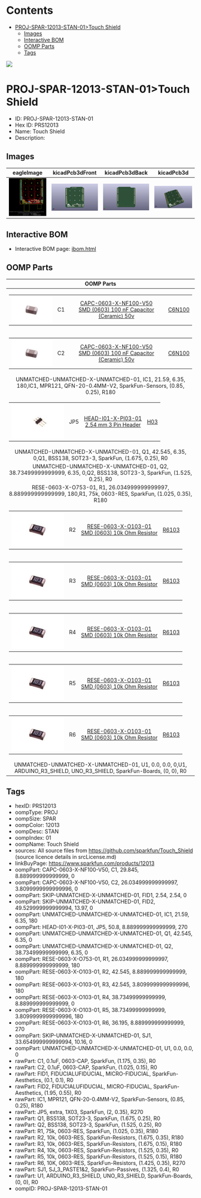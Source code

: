 



Contents
========

* [PROJ-SPAR-12013-STAN-01>Touch Shield](#proj-spar-12013-stan-01touch-shield)
	* [Images](#images)
	* [Interactive BOM](#interactive-bom)
	* [OOMP Parts](#oomp-parts)
	* [Tags](#tags)
  
![][im]
# PROJ-SPAR-12013-STAN-01>Touch Shield

- ID: PROJ-SPAR-12013-STAN-01
- Hex ID: PRS12013
- Name: Touch Shield
- Description: 

## Images
  
  

|eagleImage|kicadPcb3dFront|kicadPcb3dBack|kicadPcb3d|
| :---: | :---: | :---: | :---: |
|[![eagleImage](eagleImage_140.png)](eagleImage_600.png)|[![kicadPcb3dFront](kicadPcb3dFront_140.png)](kicadPcb3dFront_600.png)|[![kicadPcb3dBack](kicadPcb3dBack_140.png)](kicadPcb3dBack_600.png)|[![kicadPcb3d](kicadPcb3d_140.png)](kicadPcb3d_600.png)|

## Interactive BOM

- Interactive BOM page: [ibom.html](kicad/bom/ibom.html)

## OOMP Parts
  

|OOMP Parts|
| :---: |
|<table><tr><td>![CAPC-0603-X-NF100-V50](https://raw.githubusercontent.com/oomlout/oomlout_OOMP_parts/main/CAPC-0603-X-NF100-V50/image_140.jpg)</td><td> C1</td><td>[CAPC-0603-X-NF100-V50<br>SMD (0603) 100 nF Capacitor (Ceramic) 50v](https://github.com/oomlout/oomlout_OOMP_parts/tree/main/CAPC-0603-X-NF100-V50/)</td><td>[C6N100](https://github.com/oomlout/oomlout_OOMP_parts/tree/main/CAPC-0603-X-NF100-V50/)</td></tr></table>|
|<table><tr><td>![CAPC-0603-X-NF100-V50](https://raw.githubusercontent.com/oomlout/oomlout_OOMP_parts/main/CAPC-0603-X-NF100-V50/image_140.jpg)</td><td> C2</td><td>[CAPC-0603-X-NF100-V50<br>SMD (0603) 100 nF Capacitor (Ceramic) 50v](https://github.com/oomlout/oomlout_OOMP_parts/tree/main/CAPC-0603-X-NF100-V50/)</td><td>[C6N100](https://github.com/oomlout/oomlout_OOMP_parts/tree/main/CAPC-0603-X-NF100-V50/)</td></tr></table>|
|UNMATCHED-UNMATCHED-X-UNMATCHED-01, IC1, 21.59, 6.35, 180,IC1, MPR121, QFN-20-0.4MM-V2, SparkFun-Sensors, (0.85, 0.25), R180|
|<table><tr><td>![HEAD-I01-X-PI03-01](https://raw.githubusercontent.com/oomlout/oomlout_OOMP_parts/main/HEAD-I01-X-PI03-01/image_140.jpg)</td><td> JP5</td><td>[HEAD-I01-X-PI03-01<br>2.54 mm 3 Pin Header](https://github.com/oomlout/oomlout_OOMP_parts/tree/main/HEAD-I01-X-PI03-01/)</td><td>[H03](https://github.com/oomlout/oomlout_OOMP_parts/tree/main/HEAD-I01-X-PI03-01/)</td></tr></table>|
|UNMATCHED-UNMATCHED-X-UNMATCHED-01, Q1, 42.545, 6.35, 0,Q1, BSS138, SOT23-3, SparkFun, (1.675, 0.25), R0|
|UNMATCHED-UNMATCHED-X-UNMATCHED-01, Q2, 38.73499999999999, 6.35, 0,Q2, BSS138, SOT23-3, SparkFun, (1.525, 0.25), R0|
|RESE-0603-X-O753-01, R1, 26.034999999999997, 8.889999999999999, 180,R1, 75k, 0603-RES, SparkFun, (1.025, 0.35), R180|
|<table><tr><td>![RESE-0603-X-O103-01](https://raw.githubusercontent.com/oomlout/oomlout_OOMP_parts/main/RESE-0603-X-O103-01/image_140.jpg)</td><td> R2</td><td>[RESE-0603-X-O103-01<br>SMD (0603) 10k Ohm Resistor](https://github.com/oomlout/oomlout_OOMP_parts/tree/main/RESE-0603-X-O103-01/)</td><td>[R6103](https://github.com/oomlout/oomlout_OOMP_parts/tree/main/RESE-0603-X-O103-01/)</td></tr></table>|
|<table><tr><td>![RESE-0603-X-O103-01](https://raw.githubusercontent.com/oomlout/oomlout_OOMP_parts/main/RESE-0603-X-O103-01/image_140.jpg)</td><td> R3</td><td>[RESE-0603-X-O103-01<br>SMD (0603) 10k Ohm Resistor](https://github.com/oomlout/oomlout_OOMP_parts/tree/main/RESE-0603-X-O103-01/)</td><td>[R6103](https://github.com/oomlout/oomlout_OOMP_parts/tree/main/RESE-0603-X-O103-01/)</td></tr></table>|
|<table><tr><td>![RESE-0603-X-O103-01](https://raw.githubusercontent.com/oomlout/oomlout_OOMP_parts/main/RESE-0603-X-O103-01/image_140.jpg)</td><td> R4</td><td>[RESE-0603-X-O103-01<br>SMD (0603) 10k Ohm Resistor](https://github.com/oomlout/oomlout_OOMP_parts/tree/main/RESE-0603-X-O103-01/)</td><td>[R6103](https://github.com/oomlout/oomlout_OOMP_parts/tree/main/RESE-0603-X-O103-01/)</td></tr></table>|
|<table><tr><td>![RESE-0603-X-O103-01](https://raw.githubusercontent.com/oomlout/oomlout_OOMP_parts/main/RESE-0603-X-O103-01/image_140.jpg)</td><td> R5</td><td>[RESE-0603-X-O103-01<br>SMD (0603) 10k Ohm Resistor](https://github.com/oomlout/oomlout_OOMP_parts/tree/main/RESE-0603-X-O103-01/)</td><td>[R6103](https://github.com/oomlout/oomlout_OOMP_parts/tree/main/RESE-0603-X-O103-01/)</td></tr></table>|
|<table><tr><td>![RESE-0603-X-O103-01](https://raw.githubusercontent.com/oomlout/oomlout_OOMP_parts/main/RESE-0603-X-O103-01/image_140.jpg)</td><td> R6</td><td>[RESE-0603-X-O103-01<br>SMD (0603) 10k Ohm Resistor](https://github.com/oomlout/oomlout_OOMP_parts/tree/main/RESE-0603-X-O103-01/)</td><td>[R6103](https://github.com/oomlout/oomlout_OOMP_parts/tree/main/RESE-0603-X-O103-01/)</td></tr></table>|
|UNMATCHED-UNMATCHED-X-UNMATCHED-01, U1, 0.0, 0.0, 0,U1, ARDUINO_R3_SHIELD, UNO_R3_SHIELD, SparkFun-Boards, (0, 0), R0|

## Tags

- hexID: PRS12013
- oompType: PROJ
- oompSize: SPAR
- oompColor: 12013
- oompDesc: STAN
- oompIndex: 01
- oompName: Touch Shield
- sources: All source files from https://github.com/sparkfun/Touch_Shield (source licence details in srcLicense.md)
- linkBuyPage: https://www.sparkfun.com/products/12013
- oompPart: CAPC-0603-X-NF100-V50, C1, 29.845, 8.889999999999999, 0
- oompPart: CAPC-0603-X-NF100-V50, C2, 26.034999999999997, 3.8099999999999996, 0
- oompPart: SKIP-UNMATCHED-X-UNMATCHED-01, FID1, 2.54, 2.54, 0
- oompPart: SKIP-UNMATCHED-X-UNMATCHED-01, FID2, 49.529999999999994, 13.97, 0
- oompPart: UNMATCHED-UNMATCHED-X-UNMATCHED-01, IC1, 21.59, 6.35, 180
- oompPart: HEAD-I01-X-PI03-01, JP5, 50.8, 8.889999999999999, 270
- oompPart: UNMATCHED-UNMATCHED-X-UNMATCHED-01, Q1, 42.545, 6.35, 0
- oompPart: UNMATCHED-UNMATCHED-X-UNMATCHED-01, Q2, 38.73499999999999, 6.35, 0
- oompPart: RESE-0603-X-O753-01, R1, 26.034999999999997, 8.889999999999999, 180
- oompPart: RESE-0603-X-O103-01, R2, 42.545, 8.889999999999999, 180
- oompPart: RESE-0603-X-O103-01, R3, 42.545, 3.8099999999999996, 180
- oompPart: RESE-0603-X-O103-01, R4, 38.73499999999999, 8.889999999999999, 0
- oompPart: RESE-0603-X-O103-01, R5, 38.73499999999999, 3.8099999999999996, 180
- oompPart: RESE-0603-X-O103-01, R6, 36.195, 8.889999999999999, 270
- oompPart: SKIP-UNMATCHED-X-UNMATCHED-01, SJ1, 33.654999999999994, 10.16, 0
- oompPart: UNMATCHED-UNMATCHED-X-UNMATCHED-01, U1, 0.0, 0.0, 0
- rawPart: C1, 0.1uF, 0603-CAP, SparkFun, (1.175, 0.35), R0
- rawPart: C2, 0.1uF, 0603-CAP, SparkFun, (1.025, 0.15), R0
- rawPart: FID1, FIDUCIALUFIDUCIAL, MICRO-FIDUCIAL, SparkFun-Aesthetics, (0.1, 0.1), R0
- rawPart: FID2, FIDUCIALUFIDUCIAL, MICRO-FIDUCIAL, SparkFun-Aesthetics, (1.95, 0.55), R0
- rawPart: IC1, MPR121, QFN-20-0.4MM-V2, SparkFun-Sensors, (0.85, 0.25), R180
- rawPart: JP5, extra, 1X03, SparkFun, (2, 0.35), R270
- rawPart: Q1, BSS138, SOT23-3, SparkFun, (1.675, 0.25), R0
- rawPart: Q2, BSS138, SOT23-3, SparkFun, (1.525, 0.25), R0
- rawPart: R1, 75k, 0603-RES, SparkFun, (1.025, 0.35), R180
- rawPart: R2, 10k, 0603-RES, SparkFun-Resistors, (1.675, 0.35), R180
- rawPart: R3, 10k, 0603-RES, SparkFun-Resistors, (1.675, 0.15), R180
- rawPart: R4, 10k, 0603-RES, SparkFun-Resistors, (1.525, 0.35), R0
- rawPart: R5, 10k, 0603-RES, SparkFun-Resistors, (1.525, 0.15), R180
- rawPart: R6, 10K, 0603-RES, SparkFun-Resistors, (1.425, 0.35), R270
- rawPart: SJ1, SJ_3_PASTE1&2, SparkFun-Passives, (1.325, 0.4), R0
- rawPart: U1, ARDUINO_R3_SHIELD, UNO_R3_SHIELD, SparkFun-Boards, (0, 0), R0
- oompID: PROJ-SPAR-12013-STAN-01



[im]: kicadPcb3d_450.png
